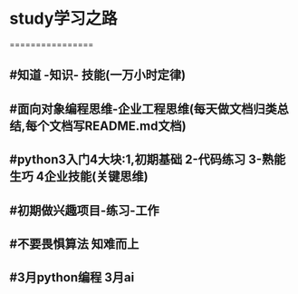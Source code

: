 # study学习之路
================

#知道  -知识- 技能(一万小时定律)
----------------
#面向对象编程思维-企业工程思维(每天做文档归类总结,每个文档写README.md文档)
-------------
#python3入门4大块:1,初期基础   2-代码练习 3-熟能生巧 4企业技能(关键思维)
---------------
#初期做兴趣项目-练习-工作
---------------------
#不要畏惧算法 知难而上 
-----------------
#3月python编程 3月ai
-------------------

